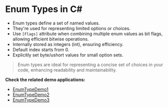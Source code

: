 # Enum Types in C#

- Enum types define a set of named values.
- They're used for representing limited options or choices.
- Use `[Flags]` attribute when combining multiple enum values as bit flags, allowing efficient bitwise operations.
- Internally stored as integers (int), ensuring efficiency.
- Default index starts from 0.
- Explicitly set byte/ushort values for small option sets.

> Enum types are ideal for representing a concise set of choices in your code, enhancing readability and maintainability.

**Check the related demo applications:**
- [EnumTypeDemo1](https://github.com/cmkaya/dotnet-practical-guide/tree/main/demos/CSharpDemoApps/EnumTypeDemo1)
- [EnumTypeDemo2](https://github.com/cmkaya/dotnet-practical-guide/tree/main/demos/CSharpDemoApps/EnumTypeDemo2)
- [EnumTypeDemo3](https://github.com/cmkaya/dotnet-practical-guide/tree/main/demos/CSharpDemoApps/EnumTypeDemo3)
